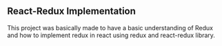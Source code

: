 ## React-Redux Implementation

This project was basically made to have a basic understanding of Redux and how to implement redux in react using redux and react-redux library.
